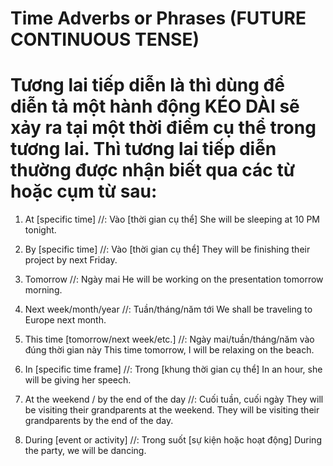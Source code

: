 # Time Adverbs or Phrases (FUTURE CONTINUOUS TENSE)

# Tương lai tiếp diễn là thì dùng để diễn tả một hành động KÉO DÀI sẽ xảy ra tại một thời điểm cụ thể trong tương lai. Thì tương lai tiếp diễn thường được nhận biết qua các từ hoặc cụm từ sau:

1. At [specific time] //: Vào [thời gian cụ thể]
   She will be sleeping at 10 PM tonight.

2. By [specific time] //: Vào [thời gian cụ thể]
   They will be finishing their project by next Friday.

3. Tomorrow //: Ngày mai
   He will be working on the presentation tomorrow morning.

4. Next week/month/year //: Tuần/tháng/năm tới
   We shall be traveling to Europe next month.

5. This time [tomorrow/next week/etc.] //: Ngày mai/tuần/tháng/năm vào đúng thời gian này
    This time tomorrow, I will be relaxing on the beach.

6. In [specific time frame] //: Trong [khung thời gian cụ thể]
   In an hour, she will be giving her speech.

7. At the weekend / by the end of the day //: Cuối tuần, cuối ngày
   They will be visiting their grandparents at the weekend.
   They will be visiting their grandparents by the end of the day.
   
8. During [event or activity] //: Trong suốt [sự kiện hoặc hoạt động]
   During the party, we will be dancing.